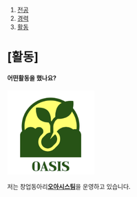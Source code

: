<!doctype html>
<html>
<head>
  <title>어떤일을 했나요?</title>
  <meta charset="utf-8">
</head>
<body>
  <h1><a href="file:///c%3A/Users/%EA%B9%80%EB%AF%BC%EA%B8%B0/OneDrive%20-%20%EB%B6%80%EA%B2%BD%EB%8C%80%ED%95%99%EA%B5%90/%EB%B0%94%ED%83%95%20%ED%99%94%EB%A9%B4/web/1.html"></a></h1>
  <ol>
    <li><a href="https://control.pknu.ac.kr/control/1">전공</a></li>
    <li><a href="2.html">경력</a></li>
    <li><a href="3.html">활동</a></li>
  </ol>
  <h1>[활동]</h1>
  <h4>어떤활동을 했나요? </h4>
  <img src="logo.jpg" width="40%">
  <p>
    저는 창업동아리<strong><u>오아시스팀</u></strong>을 운영하고 있습니다. 

  </p>
</body>
</html>
